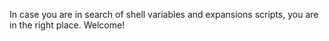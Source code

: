 In case you are in search of shell variables and expansions scripts, you are in the right place. Welcome!

